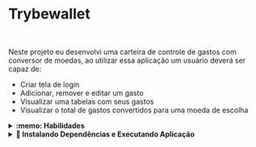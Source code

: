 # Trybewallet
<br>

  Neste projeto eu desenvolvi uma carteira de controle de gastos com conversor de moedas, ao utilizar essa aplicação um usuário deverá ser capaz de:

  - Criar tela de login
  - Adicionar, remover e editar um gasto
  - Visualizar uma tabelas com seus gastos
  - Visualizar o total de gastos convertidos para uma moeda de escolha
  
 <details>
  <summary><strong>:memo: Habilidades</strong></summary><br />

- Criar um _store_ Redux em aplicações React

- Criar _reducers_ no Redux em aplicações React

- Criar _actions_ no Redux em aplicações React

- Criar _dispatchers_ no Redux em aplicações React

- Conectar Redux aos componentes React

- Criar _actions_ assíncronas na sua aplicação React que faz uso de Redux.
</details>


<details>
  <summary><strong> 👀 Instalando Dependências e Executando Aplicação</strong></summary><br />
  Inicialize o projeto:
 
  - `npm install`
  - `npm start` (uma nova página deve abrir no seu navegador)


</details>
